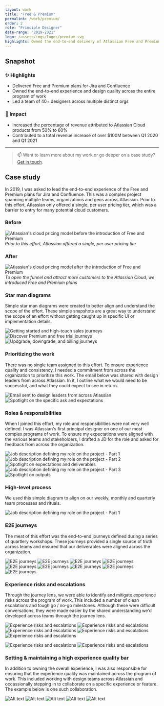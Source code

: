 ```yaml
---
layout: work
title: "Free & Premium"
permalink: /work/premium/
order: 2
role: "Principle Designer"
date-range: "2019-2021"
logo: /assets/imgs/logos/premium.svg
highlights: Owned the end-to-end delivery of Atlassian Free and Premium plans across Jira and Confluence.
---
```

## Snapshot
### ✨ Highlights
- Delivered Free and Premium plans for Jira and Confluence
- Owned the end-to-end experience and design quality across the entire program of work
- Led a team of 40+ designers across multiple distinct orgs

### 🎯 Impact
- Increased the percentage of revenue attributed to Atlassian Cloud products from 50% to 60%
- Contributed to a total revenue increase of over $100M between Q1 2020 and Q1 2021

---

> 📫 Want to learn more about my work or go deeper on a case study? <a href="https://linkedin.com/in/liamgreig">Get in touch</a>.

## Case study

In 2019, I was asked to lead the end-to-end experience of the Free and Premium plans for Jira and Confluence. This was a complex project spanning multiple teams, organizations and geos across Atlassian. Prior to this effort, Atlassian only offered a single, per user pricing tier, which was a barrier to entry for many potential cloud customers.

### Before

![Atlassian's cloud pricing model before the introduction of Free and Premium](/assets/work/vanguard/Vanguard01.png)
*Prior to this effort, Atlassian offered a single, per user pricing tier*

### After

![Atlassian's cloud pricing model after the introduction of Free and Premium](/assets/work/vanguard/Vanguard02.png)
*To open the funnel and attract more customers to the Atlassian Cloud, we introduced Free and Premium plans*

### Star man diagrams
Simple star man diagrams were created to better align and understand the scope of the effort. These simple snapshots are a great way to understand the scope of an effort without getting caught up in specific UI or implementation details.

![Getting started and high-touch sales journeys](/assets/work/vanguard/Vanguard03.png)
![Discover Premium and free trial journeys](/assets/work/vanguard/Vanguard04.png)
![Updgrade, downgrade, and billing journeys](/assets/work/vanguard/Vanguard05.png)

### Prioritizing the work
There was no single team assigned to this effort. To ensure experience quality and consistency, I needed a commitment from across the organization to prioritize this work. The email below was shared with design leaders from across Atlassian. In it, I outline what we would need to be successful, and what they could expect to see in return.

![Email sent to design leaders from across Atlassian](/assets/work/vanguard/Vanguard08.png)
![Spotlight on the specific ask and expectations](/assets/work/vanguard/Vanguard09.png)

### Roles & responsibilities
When I joined this effort, my role and responsibilities were not very well defined. I was Atlassian's first principal designer on one of our most complex programs of work.  To ensure my expectations were aligned with the various teams and stakeholders, I drafted a JD for the role and asked for feedback from across the organization.

![Job description defining my role on the project - Part 1](/assets/work/vanguard/Vanguard10.png)
![Job description defining my role on the project - Part 2](/assets/work/vanguard/Vanguard11.png)
![Spotlight on expectations and deliverables](/assets/work/vanguard/Vanguard12.png)
![Job description defining my role on the project - Part 3](/assets/work/vanguard/Vanguard13.png)
![Spotlight on outputs](/assets/work/vanguard/Vanguard14.png)

### High-level process
We used this simple diagram to align on our weekly, monthly and quarterly team processes and rituals.

![Job description defining my role on the project - Part 1](/assets/work/vanguard/Vanguard15.png)

### E2E journeys
The meat of this effort was the end-to-end journeys defined during a series of quartlery workshops. These journeys provided a single source of truth across teams and ensured that our deliverables were aligned across the organization.

![E2E journeys](/assets/work/vanguard/Vanguard17.png)
![E2E journeys](/assets/work/vanguard/Vanguard18.png)
![E2E journeys](/assets/work/vanguard/Vanguard19.png)
![E2E journeys](/assets/work/vanguard/Vanguard20.png)
![E2E journeys](/assets/work/vanguard/Vanguard21.png)
![E2E journeys](/assets/work/vanguard/Vanguard22.png)
![E2E journeys](/assets/work/vanguard/Vanguard23.png)
![E2E journeys](/assets/work/vanguard/Vanguard24.png)
![E2E journeys](/assets/work/vanguard/Vanguard25.png)

### Experience risks and escalations
Through the journey lens, we were able to identify and mitigate experience risks across the program of work. This included a number of clean escalations and tough go / no-go milestones. Although these were difficult conversations, they were made easier by the shared understanding we'd developed across teams through the journey lens.

![Experience risks and escalations](/assets/work/vanguard/Vanguard27.png)
![Experience risks and escalations](/assets/work/vanguard/Vanguard28.png)
![Experience risks and escalations](/assets/work/vanguard/Vanguard29.png)
![Experience risks and escalations](/assets/work/vanguard/Vanguard30.png)
![Experience risks and escalations](/assets/work/vanguard/Vanguard31.png)

![Experience risks and escalations](/assets/work/vanguard/Vanguard33.png)
![Experience risks and escalations](/assets/work/vanguard/Vanguard34.png)

### Setting & maintaining a high experience quality bar
In addition to owning the overall experience, I was also responsible for ensuring that the experience quality was maintained across the program of work. This included working with design teams across Atlassian and occassionally stepping in to collaborate on a specific experience or feature. The example below is one such collaboration.

![Alt text](/assets/work/vanguard/Vanguard35.png)
![Alt text](/assets/work/vanguard/Vanguard36.png)
![Alt text](/assets/work/vanguard/Vanguard37.png)
![Alt text](/assets/work/vanguard/Vanguard38.png)
![Alt text](/assets/work/vanguard/Vanguard39.png)
